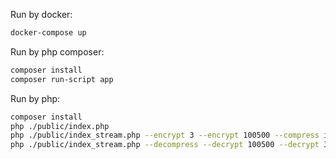 
Run by docker:
```bash
docker-compose up
```

Run by php composer:
```bash
composer install
composer run-script app
```

Run by php:
```bash
composer install
php ./public/index.php
php ./public/index_stream.php --encrypt 3 --encrypt 100500 --compress input.dat output.dat
php ./public/index_stream.php --decompress --decrypt 100500 --decrypt 3 output.dat input.dat.restored
```
